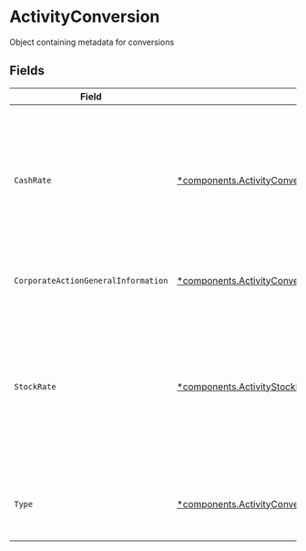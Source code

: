 # ActivityConversion

Object containing metadata for conversions


## Fields

| Field                                                                                                                                             | Type                                                                                                                                              | Required                                                                                                                                          | Description                                                                                                                                       | Example                                                                                                                                           |
| ------------------------------------------------------------------------------------------------------------------------------------------------- | ------------------------------------------------------------------------------------------------------------------------------------------------- | ------------------------------------------------------------------------------------------------------------------------------------------------- | ------------------------------------------------------------------------------------------------------------------------------------------------- | ------------------------------------------------------------------------------------------------------------------------------------------------- |
| `CashRate`                                                                                                                                        | [*components.ActivityConversionCashRate](../../models/components/activityconversioncashrate.md)                                                   | :heavy_minus_sign:                                                                                                                                | The rate (raw value, not a percentage, example: 50% will be .5 in this field) at which cash will be disbursed to the shareholder                  | {<br/>"value": "0.25"<br/>}                                                                                                                       |
| `CorporateActionGeneralInformation`                                                                                                               | [*components.ActivityConversionCorporateActionGeneralInformation](../../models/components/activityconversioncorporateactiongeneralinformation.md) | :heavy_minus_sign:                                                                                                                                | Common fields for corporate actions                                                                                                               |                                                                                                                                                   |
| `StockRate`                                                                                                                                       | [*components.ActivityStockRate](../../models/components/activitystockrate.md)                                                                     | :heavy_minus_sign:                                                                                                                                | The rate (raw value, not a percentage, example: 50% will be .5 in this field) at which shares will be disbursed to the shareholder                | {<br/>"value": "0.25"<br/>}                                                                                                                       |
| `Type`                                                                                                                                            | [*components.ActivityConversionType](../../models/components/activityconversiontype.md)                                                           | :heavy_minus_sign:                                                                                                                                | The subtype for the corporate action event                                                                                                        | CASH                                                                                                                                              |